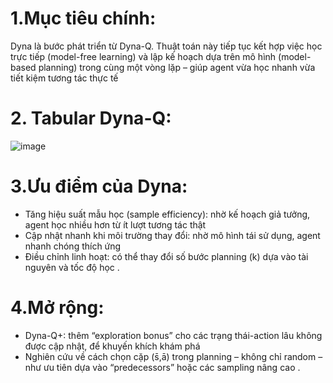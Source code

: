 # 1.Mục tiêu chính:
Dyna là bước phát triển từ Dyna-Q. Thuật toán này tiếp tục kết hợp việc học trực tiếp (model-free learning) và lập kế hoạch dựa trên mô hình (model-based planning) trong cùng một vòng lặp – giúp agent vừa học nhanh vừa tiết kiệm tương tác thực tế
# 2. Tabular Dyna-Q:
![image](https://github.com/user-attachments/assets/8557b8f4-6baf-4e0e-81c9-5defd896056a)
# 3.Ưu điểm của Dyna:
- Tăng hiệu suất mẫu học (sample efficiency): nhờ kế hoạch giả tưởng, agent học nhiều hơn từ ít lượt tương tác thật
- Cập nhật nhanh khi môi trường thay đổi: nhờ mô hình tái sử dụng, agent nhanh chóng thích ứng
- Điều chỉnh linh hoạt: có thể thay đổi số bước planning (k) dựa vào tài nguyên và tốc độ học .
# 4.Mở rộng:
- Dyna-Q+: thêm “exploration bonus” cho các trạng thái-action lâu không được cập nhật, để khuyến khích khám phá
- Nghiên cứu về cách chọn cặp (s̄,ā) trong planning – không chỉ random – như ưu tiên dựa vào “predecessors” hoặc các sampling nâng cao .


